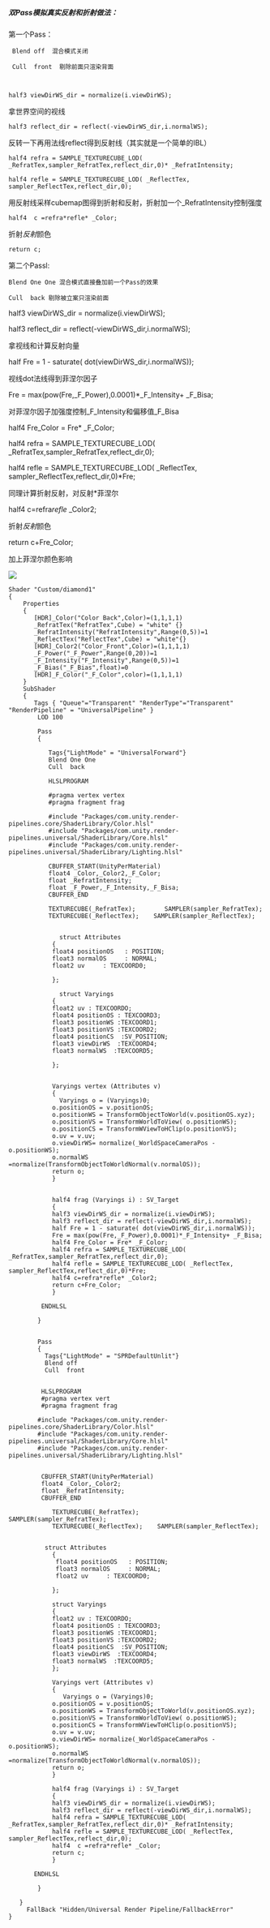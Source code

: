 ##### 双Pass模拟真实反射和折射做法：
第一个Pass：

     Blend off  混合模式关闭

     Cull  front  剔除前面只渲染背面



    half3 viewDirWS_dir = normalize(i.viewDirWS);

拿世界空间的视线

    half3 reflect_dir = reflect(-viewDirWS_dir,i.normalWS);

反转一下再用法线reflect得到反射线（其实就是一个简单的IBL）

    half4 refra = SAMPLE_TEXTURECUBE_LOD( _RefratTex,sampler_RefratTex,reflect_dir,0)* _RefratIntensity;

    half4 refle = SAMPLE_TEXTURECUBE_LOD( _ReflectTex, sampler_ReflectTex,reflect_dir,0);

用反射线采样cubemap图得到折射和反射，折射加一个_RefratIntensity控制强度

    half4  c =refra*refle* _Color;

折射*反射*颜色

    return c;



第二个Passl:

    Blend One One 混合模式直接叠加前一个Pass的效果

    Cull  back 剔除被立案只渲染前面



 half3 viewDirWS_dir = normalize(i.viewDirWS);

 half3 reflect_dir = reflect(-viewDirWS_dir,i.normalWS);

拿视线和计算反射向量

 half Fre = 1 - saturate( dot(viewDirWS_dir,i.normalWS));

视线dot法线得到菲涅尔因子

 Fre = max(pow(Fre,_F_Power),0.0001)*_F_Intensity+ _F_Bisa;

对菲涅尔因子加强度控制_F_Intensity和偏移值_F_Bisa

 half4 Fre_Color = Fre* _F_Color;



 half4 refra = SAMPLE_TEXTURECUBE_LOD( _RefratTex,sampler_RefratTex,reflect_dir,0);

 half4 refle = SAMPLE_TEXTURECUBE_LOD( _ReflectTex, sampler_ReflectTex,reflect_dir,0)*Fre;

同理计算折射反射，对反射*菲涅尔

 half4 c=refra*refle* _Color2;

折射*反射*颜色

 return c+Fre_Color;

加上菲涅尔颜色影响







![](https://cdn.nlark.com/yuque/0/2024/png/45145007/1725362502267-6a814f57-2fd7-4b13-a6dc-322e4476748f.png)

```plain
Shader "Custom/diamond1"
{
    Properties
    {
       [HDR]_Color("Color Back",Color)=(1,1,1,1)
       _RefratTex("RefratTex",Cube) = "white" {}
       _RefratIntensity("RefratIntensity",Range(0,5))=1
       _ReflectTex("ReflectTex",Cube) = "white"{}
       [HDR]_Color2("Color_Front",Color)=(1,1,1,1) 
       _F_Power("_F_Power",Range(0,20))=1
       _F_Intensity("F_Intensity",Range(0,5))=1
       _F_Bias("_F_Bias",float)=0
       [HDR]_F_Color("_F_Color",color)=(1,1,1,1)
    }
    SubShader
    {
       Tags { "Queue"="Transparent" "RenderType"="Transparent"   "RenderPipeline" = "UniversalPipeline" }
        LOD 100

        Pass
        {
        
           Tags{"LightMode" = "UniversalForward"}
           Blend One One 
           Cull  back

           HLSLPROGRAM

           #pragma vertex vertex
           #pragma fragment frag
         
           #include "Packages/com.unity.render-pipelines.core/ShaderLibrary/Color.hlsl"
           #include "Packages/com.unity.render-pipelines.universal/ShaderLibrary/Core.hlsl"
           #include "Packages/com.unity.render-pipelines.universal/ShaderLibrary/Lighting.hlsl"
          
           CBUFFER_START(UnityPerMaterial)
           float4 _Color,_Color2,_F_Color;
           float _RefratIntensity;
           float _F_Power,_F_Intensity,_F_Bisa;
           CBUFFER_END

           TEXTURECUBE(_RefratTex);        SAMPLER(sampler_RefratTex);
           TEXTURECUBE(_ReflectTex);    SAMPLER(sampler_ReflectTex);


              struct Attributes
            {
            float4 positionOS   : POSITION;
            float3 normalOS     : NORMAL;
            float2 uv     : TEXCOORD0;

            };

              struct Varyings
            {
            float2 uv : TEXCOORDO;
            float4 positionOS : TEXCOORD3;
            float3 positionWS :TEXCOORD1;
            float3 positionVS :TEXCOORD2;
            float4 positionCS  :SV_POSITION;
            float3 viewDirWS  :TEXCOORD4;
            float3 normalWS  :TEXCOORD5;

            };

            
            Varyings vertex (Attributes v)
            {
              Varyings o = (Varyings)0;
            o.positionOS = v.positionOS;
            o.positionWS = TransformObjectToWorld(v.positionOS.xyz);
            o.positionVS = TransformWorldToView( o.positionWS);
            o.positionCS = TransformWViewToHClip(o.positionVS);
            o.uv = v.uv;
            o.viewDirWS= normalize(_WorldSpaceCameraPos - o.positionWS);
            o.normalWS =normalize(TransformObjectToWorldNormal(v.normalOS));
            return o;
            }
          

            half4 frag (Varyings i) : SV_Target
            {
            half3 viewDirWS_dir = normalize(i.viewDirWS);
            half3 reflect_dir = reflect(-viewDirWS_dir,i.normalWS);
            half Fre = 1 - saturate( dot(viewDirWS_dir,i.normalWS));
            Fre = max(pow(Fre,_F_Power),0.0001)*_F_Intensity+ _F_Bisa;
            half4 Fre_Color = Fre* _F_Color;
            half4 refra = SAMPLE_TEXTURECUBE_LOD( _RefratTex,sampler_RefratTex,reflect_dir,0);
            half4 refle = SAMPLE_TEXTURECUBE_LOD( _ReflectTex, sampler_ReflectTex,reflect_dir,0)*Fre;
            half4 c=refra*refle* _Color2;
            return c+Fre_Color;
            }

         ENDHLSL
               
        }


        Pass
        {
          Tags{"LightMode" = "SPRDefaultUnlit"}
          Blend off
          Cull  front


         HLSLPROGRAM
         #pragma vertex vert
         #pragma fragment frag

        #include "Packages/com.unity.render-pipelines.core/ShaderLibrary/Color.hlsl"
        #include "Packages/com.unity.render-pipelines.universal/ShaderLibrary/Core.hlsl"
        #include "Packages/com.unity.render-pipelines.universal/ShaderLibrary/Lighting.hlsl"
       

         CBUFFER_START(UnityPerMaterial)
         float4 _Color,_Color2;
         float _RefratIntensity;
         CBUFFER_END
               
            TEXTURECUBE(_RefratTex);        SAMPLER(sampler_RefratTex);
            TEXTURECUBE(_ReflectTex);    SAMPLER(sampler_ReflectTex);


          struct Attributes
            {
             float4 positionOS   : POSITION;
             float3 normalOS     : NORMAL;
             float2 uv     : TEXCOORD0;

            };

            struct Varyings
            {
            float2 uv : TEXCOORDO;
            float4 positionOS : TEXCOORD3;
            float3 positionWS :TEXCOORD1;
            float3 positionVS :TEXCOORD2;
            float4 positionCS  :SV_POSITION;
            float3 viewDirWS  :TEXCOORD4;
            float3 normalWS  :TEXCOORD5;
            };

            Varyings vert (Attributes v)
            {
               Varyings o = (Varyings)0;
            o.positionOS = v.positionOS;
            o.positionWS = TransformObjectToWorld(v.positionOS.xyz);
            o.positionVS = TransformWorldToView( o.positionWS);
            o.positionCS = TransformWViewToHClip(o.positionVS);
            o.uv = v.uv;
            o.viewDirWS= normalize(_WorldSpaceCameraPos - o.positionWS);
            o.normalWS =normalize(TransformObjectToWorldNormal(v.normalOS));
            return o;
            }
                  
            half4 frag (Varyings i) : SV_Target
            {
            half3 viewDirWS_dir = normalize(i.viewDirWS);
            half3 reflect_dir = reflect(-viewDirWS_dir,i.normalWS);
            half4 refra = SAMPLE_TEXTURECUBE_LOD( _RefratTex,sampler_RefratTex,reflect_dir,0)* _RefratIntensity;
            half4 refle = SAMPLE_TEXTURECUBE_LOD( _ReflectTex, sampler_ReflectTex,reflect_dir,0);
            half4  c =refra*refle* _Color;
            return c;
            }
          
       ENDHLSL
     
        }   
   
   }
     FallBack "Hidden/Universal Render Pipeline/FallbackError"
}

```



##### 




